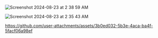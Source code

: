 ![Screenshot 2024-08-23 at 2 38 59 AM](https://github.com/user-attachments/assets/96c528aa-7b4e-4a0e-a153-91af3b6de157)




![Screenshot 2024-08-23 at 2 35 43 AM](https://github.com/user-attachments/assets/9fc2a8bb-8b5b-4d2d-a615-0ebec3026f53)




https://github.com/user-attachments/assets/3b0ed032-5b3e-4aca-ba4f-5facf06a98ef

